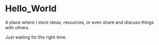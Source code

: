 # Hello_World
A place where I store ideas, resources, or even share and discuss things with others.

Just waiting for the right time.
